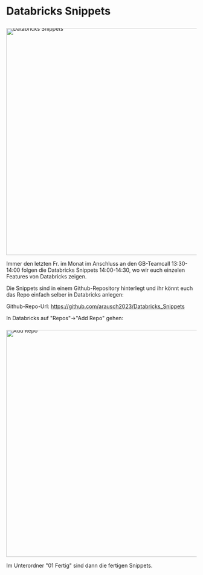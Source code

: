 # Databricks Snippets

<div style="text-align: left; line-height: 0; padding-top: 9px;">
  <img src="https://i.ibb.co/BG5sb56/Databricks-Snippets-Logo.jpg" alt="Databricks Snippets" style="width: 600px">
</div>

Immer den letzten Fr. im Monat im Anschluss an den GB-Teamcall 13:30-14:00 folgen
die Databricks Snippets 14:00-14:30, wo wir euch einzelen Features von Databricks 
zeigen.

Die Snippets sind in einem Github-Repository hinterlegt und ihr könnt euch das Repo
einfach selber in Databricks anlegen:

Github-Repo-Url: https://github.com/arausch2023/Databricks_Snippets

In Databricks auf "Repos"->"Add Repo" gehen:

<div style="text-align: left; line-height: 0; padding-top: 9px;">
  <img src="https://i.ibb.co/jrnYVw8/Databricks-Snippets.jpg" alt="Add Repo" style="width: 600px">
</div>

Im Unterordner "01 Fertig" sind dann die fertigen Snippets.
